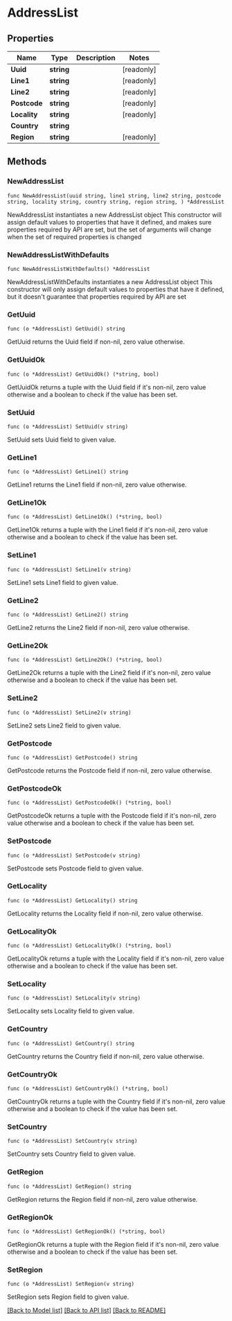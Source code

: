 # AddressList

## Properties

Name | Type | Description | Notes
------------ | ------------- | ------------- | -------------
**Uuid** | **string** |  | [readonly] 
**Line1** | **string** |  | [readonly] 
**Line2** | **string** |  | [readonly] 
**Postcode** | **string** |  | [readonly] 
**Locality** | **string** |  | [readonly] 
**Country** | **string** |  | 
**Region** | **string** |  | [readonly] 

## Methods

### NewAddressList

`func NewAddressList(uuid string, line1 string, line2 string, postcode string, locality string, country string, region string, ) *AddressList`

NewAddressList instantiates a new AddressList object
This constructor will assign default values to properties that have it defined,
and makes sure properties required by API are set, but the set of arguments
will change when the set of required properties is changed

### NewAddressListWithDefaults

`func NewAddressListWithDefaults() *AddressList`

NewAddressListWithDefaults instantiates a new AddressList object
This constructor will only assign default values to properties that have it defined,
but it doesn't guarantee that properties required by API are set

### GetUuid

`func (o *AddressList) GetUuid() string`

GetUuid returns the Uuid field if non-nil, zero value otherwise.

### GetUuidOk

`func (o *AddressList) GetUuidOk() (*string, bool)`

GetUuidOk returns a tuple with the Uuid field if it's non-nil, zero value otherwise
and a boolean to check if the value has been set.

### SetUuid

`func (o *AddressList) SetUuid(v string)`

SetUuid sets Uuid field to given value.


### GetLine1

`func (o *AddressList) GetLine1() string`

GetLine1 returns the Line1 field if non-nil, zero value otherwise.

### GetLine1Ok

`func (o *AddressList) GetLine1Ok() (*string, bool)`

GetLine1Ok returns a tuple with the Line1 field if it's non-nil, zero value otherwise
and a boolean to check if the value has been set.

### SetLine1

`func (o *AddressList) SetLine1(v string)`

SetLine1 sets Line1 field to given value.


### GetLine2

`func (o *AddressList) GetLine2() string`

GetLine2 returns the Line2 field if non-nil, zero value otherwise.

### GetLine2Ok

`func (o *AddressList) GetLine2Ok() (*string, bool)`

GetLine2Ok returns a tuple with the Line2 field if it's non-nil, zero value otherwise
and a boolean to check if the value has been set.

### SetLine2

`func (o *AddressList) SetLine2(v string)`

SetLine2 sets Line2 field to given value.


### GetPostcode

`func (o *AddressList) GetPostcode() string`

GetPostcode returns the Postcode field if non-nil, zero value otherwise.

### GetPostcodeOk

`func (o *AddressList) GetPostcodeOk() (*string, bool)`

GetPostcodeOk returns a tuple with the Postcode field if it's non-nil, zero value otherwise
and a boolean to check if the value has been set.

### SetPostcode

`func (o *AddressList) SetPostcode(v string)`

SetPostcode sets Postcode field to given value.


### GetLocality

`func (o *AddressList) GetLocality() string`

GetLocality returns the Locality field if non-nil, zero value otherwise.

### GetLocalityOk

`func (o *AddressList) GetLocalityOk() (*string, bool)`

GetLocalityOk returns a tuple with the Locality field if it's non-nil, zero value otherwise
and a boolean to check if the value has been set.

### SetLocality

`func (o *AddressList) SetLocality(v string)`

SetLocality sets Locality field to given value.


### GetCountry

`func (o *AddressList) GetCountry() string`

GetCountry returns the Country field if non-nil, zero value otherwise.

### GetCountryOk

`func (o *AddressList) GetCountryOk() (*string, bool)`

GetCountryOk returns a tuple with the Country field if it's non-nil, zero value otherwise
and a boolean to check if the value has been set.

### SetCountry

`func (o *AddressList) SetCountry(v string)`

SetCountry sets Country field to given value.


### GetRegion

`func (o *AddressList) GetRegion() string`

GetRegion returns the Region field if non-nil, zero value otherwise.

### GetRegionOk

`func (o *AddressList) GetRegionOk() (*string, bool)`

GetRegionOk returns a tuple with the Region field if it's non-nil, zero value otherwise
and a boolean to check if the value has been set.

### SetRegion

`func (o *AddressList) SetRegion(v string)`

SetRegion sets Region field to given value.



[[Back to Model list]](../README.md#documentation-for-models) [[Back to API list]](../README.md#documentation-for-api-endpoints) [[Back to README]](../README.md)


